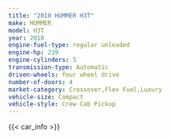 ```yaml
---
title: "2010 HUMMER H3T"
make: HUMMER
model: H3T
year: 2010
engine-fuel-type: regular unleaded
engine-hp: 239
engine-cylinders: 5
transmission-type: Automatic
driven-wheels: four wheel drive
number-of-doors: 4
market-category: Crossover,Flex Fuel,Luxury
vehicle-size: Compact
vehicle-style: Crew Cab Pickup
---
```


{{< car_info >}}

